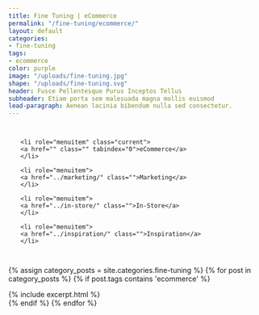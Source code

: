 ```yaml
---
title: Fine Tuning | eCommerce
permalink: "/fine-tuning/ecommerce/"
layout: default
categories:
- fine-tuning
tags:
- ecommerce
color: purple
image: "/uploads/fine-tuning.jpg"
shape: "/uploads/fine-tuning.svg"
header: Fusce Pellentesque Purus Inceptos Tellus
subheader: Etiam porta sem malesuada magna mollis euismod
lead-paragraph: Aenean lacinia bibendum nulla sed consectetur.
---
```


<!-- Sub Navigation -->
<div class="sub-navigation show-for-medium">
<div class="row">
<div class="small-12 columns">
<ul class="vertical medium-horizontal dropdown menu" data-dropdown-menu="qjv9ir-dropdown-menu" role="menubar">
	
	<li role="menuitem" class="current">
	<a href="" class="" tabindex="0">eCommerce</a>
	</li>
	
	<li role="menuitem">
	<a href="../marketing/" class="">Marketing</a>
	</li>
	
	<li role="menuitem">
	<a href="../in-store/" class="">In-Store</a>
	</li>
	
	<li role="menuitem">
	<a href="../inspiration/" class="">Inspiration</a>
	</li>
	
</ul>
</div>
</div>
</div>
<!-- End Sub Navigation -->

<div class="category__content__wrap">
<div class="row category__content" id="category__content">

{% assign category_posts = site.categories.fine-tuning %}
{% for post in category_posts %}
{% if post.tags contains 'ecommerce' %}
<div class="small-12 medium-6 large-4 columns">
{% include excerpt.html %}
</div>
{% endif %}
{% endfor %}
</div>
</div>